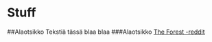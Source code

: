 # Stuff
##Alaotsikko
Tekstiä tässä blaa blaa
###Alaotsikko
[The Forest -reddit](https://www.reddit.com/r/TheForest/)
